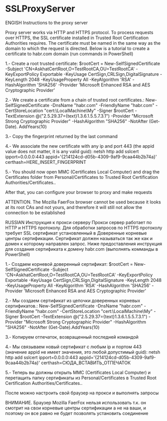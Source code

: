 # SSLProxyServer
ENGISH
Instructions to the proxy server

Proxy server works via HTTP and HTTPS protocol. To process requests over HTTPS, the SSL certificate installed in Trusted Root Certification Authorities requires. 
The certificate must be named in the same way as the domain to which the request is directed.
Below is a tutorial to create a certificate to habr.com domain (run commands in PowerShell)

1.- Create a root trusted certificate:
$rootCert = New-SelfSignedCertificate -Subject 'CN=AskhatCertRoot,O=TestRootCA,OU=TestRootCA' -KeyExportPolicy Exportable -KeyUsage CertSign,CRLSign,DigitalSignature -KeyLength 2048 -KeyUsageProperty All -KeyAlgorithm 'RSA' -HashAlgorithm 'SHA256'  -Provider 'Microsoft Enhanced RSA and AES Cryptographic Provider'

2.- We create a certificate from a chain of trusted root certificates.:
New-SelfSignedCertificate -DnsName "habr.com" -FriendlyName "habr.com" -CertStoreLocation "cert:\LocalMachine\My" -Signer $rootCert -TextExtension @("2.5.29.37={text}1.3.6.1.5.5.7.3.1") -Provider "Microsoft Strong Cryptographic Provider" -HashAlgorithm "SHA256" -NotAfter (Get-Date). AddYears(10)

3.- Copy the fingerprint returned by the last command

4.- We associate the new certificate with any ip and port 443 (the appid value does not matter, it is any valid guid):
netsh http add sslcert ipport=0.0.0.0:443 appid='{214124cd-d05b-4309-9af9-9caa44b2b74a}' certhash=HERE_INSERT_FINGERPRINT

5.- You should now open MMC (Certificates Local Computer) and drag the Certificates folder from Personal/Certificates to Trusted Root Certification Authorities/Certificates.. 

After that, you can configure your browser to proxy and make requests

ATTENTION. The Mozilla FaerFox browser cannot be used because it looks at its root CAs and not yours, and therefore it will still not allow the connection to be established

RUSSIAN
Инструкция к прокси серверу
Прокси сервер работает по HTTP и HTTPS протоколу. Для обработки запросов по HTTPS протоколу требует SSL сертификат установленный в Доверенные корневые центры сертификации. 
Сертификат должен называться так же как и домен к которому направлен запрос.
Ниже предоставления инструкция для создания сертификата к домену habr.com (выполнять комманды в PowerShell)

1.- Создаем корневой доверенный сертификат:
$rootCert = New-SelfSignedCertificate -Subject 'CN=AskhatCertRoot,O=TestRootCA,OU=TestRootCA' -KeyExportPolicy Exportable -KeyUsage CertSign,CRLSign,DigitalSignature -KeyLength 2048 -KeyUsageProperty All -KeyAlgorithm 'RSA' -HashAlgorithm 'SHA256'  -Provider 'Microsoft Enhanced RSA and AES Cryptographic Provider'

2.- Мы создаем сертификат из цепочки доверенных корневых сертификатов.:
New-SelfSignedCertificate -DnsName "habr.com" -FriendlyName "habr.com" -CertStoreLocation "cert:\LocalMachine\My" -Signer $rootCert -TextExtension @("2.5.29.37={text}1.3.6.1.5.5.7.3.1") -Provider "Microsoft Strong Cryptographic Provider" -HashAlgorithm "SHA256" -NotAfter (Get-Date).AddYears(10)

3.- Копируем отпечаток, возвращенный последней командой

4.- Мы связываем новый сертификат с любым ip и портом 443 (значение appid не имеет значения, это любой допустимый guid):
netsh http add sslcert ipport=0.0.0.0:443 appid='{214124cd-d05b-4309-9af9-9caa44b2b74a}' certhash=СЮДА_ВСТАВИТЬ_ОТПЕЧАТОК

5.- Теперь вы должны открыть MMC (Certificates Local Computer) и перетащить папку сертификаты из Personal/Certificates в Trusted Root Certification Authorities/Certificates.. 

После можно настроить свой браузер на прокси и выполнять запросы

ВНИМАНИЕ. Браузер Mozilla FaerFox нельзя использовать т.к. он смотрит на свои корневые центры сертификации а не на ваши, и поэтому он все равно не будет позволять установить соединение
